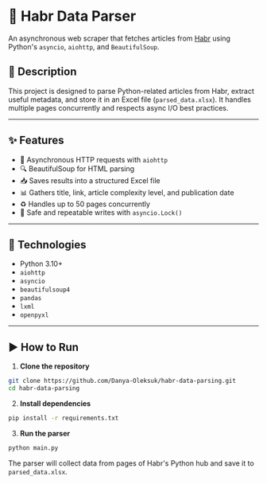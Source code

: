 
# 📰 Habr Data Parser

An asynchronous web scraper that fetches articles from [Habr](https://habr.com/ru/hubs/python/articles/) using Python's `asyncio`, `aiohttp`, and `BeautifulSoup`.

## 📌 Description

This project is designed to parse Python-related articles from Habr, extract useful metadata, and store it in an Excel file (`parsed_data.xlsx`). It handles multiple pages concurrently and respects async I/O best practices.

---

## ✨ Features

- 🚀 Asynchronous HTTP requests with `aiohttp`
- 🔍 BeautifulSoup for HTML parsing
- 📥 Saves results into a structured Excel file
- 📊 Gathers title, link, article complexity level, and publication date
- ♻ Handles up to 50 pages concurrently
- 🧪 Safe and repeatable writes with `asyncio.Lock()`

---

## 🔧 Technologies

- Python 3.10+
- `aiohttp`
- `asyncio`
- `beautifulsoup4`
- `pandas`
- `lxml`
- `openpyxl`

---

## ▶️ How to Run

1. **Clone the repository**

```bash
git clone https://github.com/Danya-Oleksuk/habr-data-parsing.git
cd habr-data-parsing
```

2. **Install dependencies**

```bash
pip install -r requirements.txt
```

3. **Run the parser**

```bash
python main.py
```

The parser will collect data from pages of Habr's Python hub and save it to `parsed_data.xlsx`.
